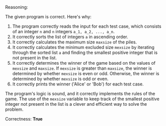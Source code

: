 Reasoning:

The given program is correct. Here's why:

1. The program correctly reads the input for each test case, which consists of an integer `n` and `n` integers `a_1, a_2, ..., a_n`.
2. It correctly sorts the list of integers `a` in ascending order.
3. It correctly calculates the maximum size `maxsize` of the piles.
4. It correctly calculates the minimum excluded size `mexsize` by iterating through the sorted list `a` and finding the smallest positive integer that is not present in the list.
5. It correctly determines the winner of the game based on the values of `mexsize` and `maxsize`. If `mexsize` is greater than `maxsize`, the winner is determined by whether `mexsize` is even or odd. Otherwise, the winner is determined by whether `mexsize` is odd or even.
6. It correctly prints the winner ('Alice' or 'Bob') for each test case.

The program's logic is sound, and it correctly implements the rules of the game. The use of the `mexsize` variable to keep track of the smallest positive integer not present in the list is a clever and efficient way to solve the problem.

Correctness: **True**